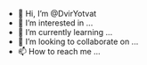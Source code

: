 - 👋 Hi, I’m @DvirYotvat
- 👀 I’m interested in ...
- 🌱 I’m currently learning ...
- 💞️ I’m looking to collaborate on ...
- 📫 How to reach me ...

<!---
DvirYotvat/DvirYotvat is a ✨ special ✨ repository because its `README.md` (this file) appears on your GitHub profile.
You can click the Preview link to take a look at your changes.
--->
